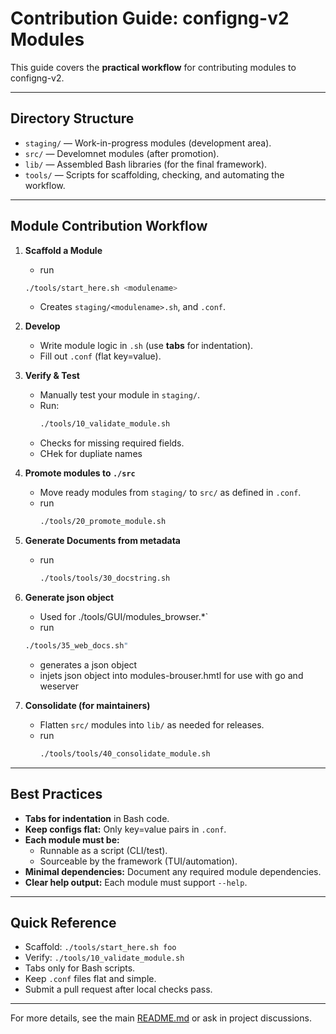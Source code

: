 # Contribution Guide: configng-v2 Modules

This guide covers the **practical workflow** for contributing modules to configng-v2.  

---

## Directory Structure

- `staging/` — Work-in-progress modules (development area).
- `src/` — Develomnet modules (after promotion).
- `lib/` — Assembled Bash libraries (for the final framework).
- `tools/` — Scripts for scaffolding, checking, and automating the workflow.

---

## Module Contribution Workflow

1. **Scaffold a Module**
   - run
   ```sh
   ./tools/start_here.sh <modulename>
   ```
   - Creates `staging/<modulename>.sh`, and `.conf`.

3. **Develop**
   - Write module logic in `.sh` (use **tabs** for indentation).
   - Fill out `.conf` (flat key=value).

4. **Verify & Test**
   - Manually test your module in `staging/`.
   - Run:
     ```sh
     ./tools/10_validate_module.sh
     ```
   - Checks for missing required fields.
   - CHek for dupliate names


6. **Promote modules to `./src`**
   - Move ready modules from `staging/` to `src/` as defined in `.conf`.
   - run
     ```sh
     ./tools/20_promote_module.sh
     ```
7. **Generate Documents from metadata**
   - run
     ```sh
     ./tools/tools/30_docstring.sh
     ```
8. **Generate json object**
   - Used for ./tools/GUI/modules_browser.*`
   - run
   ```sh
   ./tools/35_web_docs.sh"
   ```
   - generates a json object
   - injets json object into modules-brouser.hmtl for use with go and weserver
5. **Consolidate (for maintainers)**
   - Flatten `src/` modules into `lib/` as needed for releases.
   - run
     ```sh
     ./tools/tools/40_consolidate_module.sh
     ```
---

## Best Practices

- **Tabs for indentation** in Bash code.
- **Keep configs flat:** Only key=value pairs in `.conf`.
- **Each module must be:**
  - Runnable as a script (CLI/test).
  - Sourceable by the framework (TUI/automation).
- **Minimal dependencies:** Document any required module dependencies.
- **Clear help output:** Each module must support `--help`.

---

## Quick Reference

- Scaffold: `./tools/start_here.sh foo`
- Verify:   `./tools/10_validate_module.sh`
- Tabs only for Bash scripts.
- Keep `.conf` files flat and simple.
- Submit a pull request after local checks pass.

---

For more details, see the main [README.md](../README.md) or ask in project discussions.
